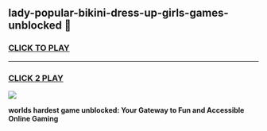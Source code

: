 
## lady-popular-bikini-dress-up-girls-games-unblocked 👋
<h3>
<a href="https://premium.freeplayer.one?title=lady-popular-bikini-dress-up-girls-games-unblocked&ref=14F">CLICK TO PLAY</a></h3>
<hr>

<h3>
<a href="https://premium.freeplayer.one?title=lady-popular-bikini-dress-up-girls-games-unblocked&ref=14F">CLICK 2 PLAY</a>
  
</h3>

<a href="https://premium.freeplayer.one?title=lady-popular-bikini-dress-up-girls-games-unblocked&ref=12F/"><img src="https://clearcache.store/games.png"></a>


**worlds hardest game unblocked: Your Gateway to Fun and Accessible Online Gaming**
